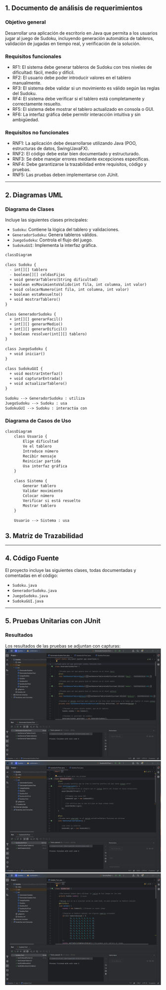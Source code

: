 ## 1. Documento de análisis de requerimientos

### Objetivo general
Desarrollar una aplicación de escritorio en Java que permita a los usuarios jugar al juego de Sudoku, incluyendo generación automática de tableros, validación de jugadas en tiempo real, y verificación de la solución.

### Requisitos funcionales
- RF1: El sistema debe generar tableros de Sudoku con tres niveles de dificultad: fácil, medio y difícil.
- RF2: El usuario debe poder introducir valores en el tablero manualmente.
- RF3: El sistema debe validar si un movimiento es válido según las reglas del Sudoku.
- RF4: El sistema debe verificar si el tablero está completamente y correctamente resuelto.
- RF5: El sistema debe mostrar el tablero actualizado en consola o GUI.
- RF6: La interfaz gráfica debe permitir interacción intuitiva y sin ambigüedad.

### Requisitos no funcionales
- RNF1: La aplicación debe desarrollarse utilizando Java (POO, estructuras de datos, Swing/JavaFX).
- RNF2: El código debe estar bien documentado y estructurado.
- RNF3: Se debe manejar errores mediante excepciones específicas.
- RNF4: Debe garantizarse la trazabilidad entre requisitos, código y pruebas.
- RNF5: Las pruebas deben implementarse con JUnit.

---

## 2. Diagramas UML
### Diagrama de Clases
Incluye las siguientes clases principales:

- `Sudoku`: Contiene la lógica del tablero y validaciones.
- `GeneradorSudoku`: Genera tableros válidos.
- `JuegoSudoku`: Controla el flujo del juego.
- `SudokuGUI`: Implementa la interfaz gráfica.

```mermaid
classDiagram

class Sudoku {
  - int[][] tablero
  - boolean[][] celdasFijas
  + void generarTablero(String dificultad)
  + boolean esMovimientoValido(int fila, int columna, int valor)
  + void colocarNumero(int fila, int columna, int valor)
  + boolean estaResuelto()
  + void mostrarTablero()
}

class GeneradorSudoku {
  + int[][] generarFacil()
  + int[][] generarMedio()
  + int[][] generarDificil()
  + boolean resolver(int[][] tablero)
}

class JuegoSudoku {
  + void iniciar()
}

class SudokuGUI {
  + void mostrarInterfaz()
  + void capturarEntrada()
  + void actualizarTablero()
}

Sudoku --> GeneradorSudoku : utiliza
JuegoSudoku --> Sudoku : usa
SudokuGUI --> Sudoku : interactúa con
```

### Diagrama de Casos de Uso
```mermaid
classDiagram
    class Usuario {
        Elige dificultad
        Ve el tablero
        Introduce número
        Recibir mensaje
        Reiniciar partida
        Usa interfaz gráfica
    }

    class Sistema {
        Generar tablero
        Validar movimiento
        Colocar número
        Verificar si está resuelto
        Mostrar tablero
    }

    Usuario --> Sistema : usa
```

## 3. Matriz de Trazabilidad


---


## 4. Código Fuente
El proyecto incluye las siguientes clases, todas documentadas y comentadas en el código:

- `Sudoku.java`
- `GeneradorSudoku.java`
- `JuegoSudoku.java`
- `SudokuGUI.java`

---

## 5. Pruebas Unitarias con JUnit

### Resultados
Los resultados de las pruebas se adjuntan con capturas:
![alt text](image.png)
![alt text](image-1.png)
![alt text](image-2.png)